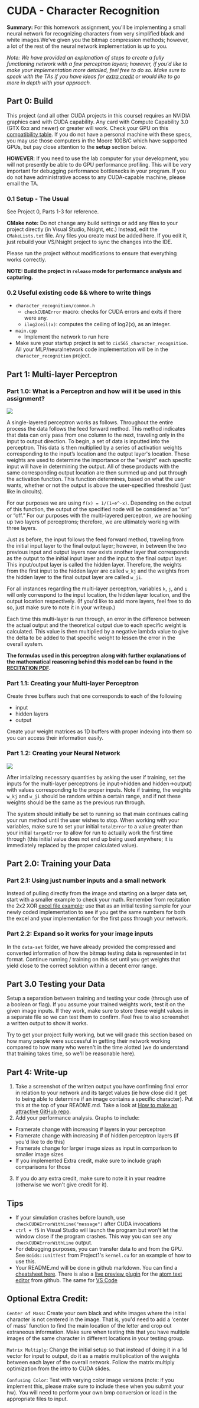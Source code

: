 # CUDA - Character Recognition

**Summary:** For this homework assignment, you'll be implementing a small neural network for recognizing characters from very simplified black and white images.We've given you the bitmap compression methods; however, a lot of the rest of the neural network implementation is up to you.

*Note: We have provided an explanation of steps to create a fully functioning network with a few perceptron layers; however, if you'd like to make your implementation more detailed, feel free to do so. Make sure to speak with the TAs if you have ideas for [extra credit](#Optional-Extra-Credit) or would like to go more in depth with your approach.*

## Part 0: Build

This project (and all other CUDA projects in this course) requires an NVIDIA graphics card with CUDA capability. Any card with Compute Capability 3.0 (GTX 6xx and newer) or greater will work. Check your GPU on this [compatibility table](https://developer.nvidia.com/cuda-gpus). If you do not have a personal machine with these specs, you may use those computers in the Moore 100B/C which have supported GPUs, but pay close attention to the **setup** section below.

**HOWEVER**: If you need to use the lab computer for your development, you will not presently be able to do GPU performance profiling. This will be very important for debugging performance bottlenecks in your program. If you do not have administrative access to any CUDA-capable machine, please email the TA.

### 0.1 Setup - The Usual

See Project 0, Parts 1-3 for reference.

**CMake note:** Do not change any build settings or add any files to your project directly (in Visual Studio, Nsight, etc.) Instead, edit the `CMakeLists.txt` file. Any files you create must be added here. If you edit it, just rebuild your VS/Nsight project to sync the changes into the IDE.

Please run the project without modifications to ensure that everything works correctly.

**NOTE: Build the project in `release` mode for performance analysis and capturing.**

### 0.2 Useful existing code && where to write things

* `character_recognition/common.h`
  * `checkCUDAError` macro: checks for CUDA errors and exits if there were any.
  * `ilog2ceil(x)`: computes the ceiling of log2(x), as an integer.
* `main.cpp`
  * Implement the network to run here
* Make sure your startup project is set to `cis565_character_recognition`. All your MLP/neuralnetwork code implementation will be in the `character_recognition` project.

## Part 1: Multi-layer Perceptron

### Part 1.0: What is a Perceptron and how will it be used in this assignment?

![](./img/MLP.png)

A single-layered perceptron works as follows. Throughout the entire process the data follows the feed forward method. This method indicates that data can only pass from one column to the next, traveling only in the input to output direction. To begin, a set of data is inputted into the perceptron. This data is then multiplied by a series of activation weights corresponding to the input’s location and the output layer's location. These weights are used to determine the importance or the "weight" each specific input will have in determining the output. All of these products with the same corresponding output location are then summed up and put through the activation function. This function determines, based on what the user wants, whether or not the output is above the user-specified threshold (just like in circuits).

For our purposes we are using `f(x) = 1/(1+e^-x)`. Depending on the output of this function, the output of the specified node will be considered as “on” or “off.” For our purposes with the multi-layered perceptron, we are hooking up two layers of perceptrons; therefore, we are ultimately working with three layers.

Just as before, the input follows the feed forward method, traveling from the initial input layer to the final output layer; however, in between the two previous input and output layers now exists another layer that corresponds as the output to the initial input layer and the input to the final output layer. This input/output layer is called the hidden layer. Therefore, the weights from the first input to the hidden layer are called `w_kj` and the weights from the hidden layer to the final output layer are called `w_ji`. 

For all instances regarding the multi-layer perceptron, variables `k`, `j`, and `i` will only correspond to the input location, the hidden layer location, and the output location respectively. (If you'd like to add more layers, feel free to do so, just make sure to note it in your writeup.)

Each time this multi-layer is run through, an error in the difference between the actual output and the theoretical output due to each specific weight is calculated. This value is then multiplied by a negative lambda value to give the delta to be added to that specific weight to lessen the error in the overall system.

**The formulas used in this perceptron along with further explanations of the mathematical reasoning behind this model can be found in the [RECITATION PDF](./Minimizing-and-Optimizing-the-Error-Function.pdf).**

### Part 1.1: Creating your Multi-layer Perceptron

Create three buffers such that one corresponds to each of the following
- input
- hidden layers
- output

Create your weight matrices as 1D buffers with proper indexing into them so you can access their information easily.

### Part 1.2: Creating your Neural Network

![](./img/Weighting.PNG)

After intializing necessary quantities by asking the user if training, set the inputs for the multi-layer perceptrons (ie input->hidden and hidden->output) with values corresponding to the proper inputs. Note if training, the weights `w_kj` and `w_ji` should be random within a certain range, and if not these weights should be the same as the previous run through.

The system should initially be set to running so that main continues calling your run method until the user wishes to stop. When working with your variables, make sure to set your initial `totalError` to a value greater than your initial `targetError` to allow for run to actually work the first time through (this initial value does not end up being used anywhere; it is immediately replaced by the proper calculated value).

## Part 2.0: Training your Data

### Part 2.1: Using just number inputs and a small network

Instead of pulling directly from the image and starting on a larger data set, start with a smaller example to check your math. Remember from recitation the 2x2 XOR [excel file example](./2x2_XOR_excel_example); use that as an initial testing sample for your newly coded implementation to see if you get the same numbers for both the excel and your implementation for the first pass through your network.

### Part 2.2: Expand so it works for your image inputs

In the `data-set` folder, we have already provided the compressed and converted information of how the bitmap testing data is represented in txt format. Continue running / training on this set until you get weights that yield close to the correct solution within a decent error range.

## Part 3.0 Testing your Data

Setup a separation between training and testing your code (through use of a boolean or flag). If you assume your trained weights work, test it on the given image inputs. If they work, make sure to store these weight values in a separate file so we can test them to confirm. Feel free to also screenshot a written output to show it works.

Try to get your project fully working, but we will grade this section based on how many people were successful in getting their network working compared to how many who weren't in the time alotted (we do understand that training takes time, so we'll be reasonable here).

## Part 4: Write-up

1. Take a screenshot of the written output you have confirming final error in relation to your network and its target values (ie how close did it get to being able to determine if an image contains a specific character). Put this at the top of your README.md. Take a look at [How to make an attractive GitHub repo](https://github.com/pjcozzi/Articles/blob/master/CIS565/GitHubRepo/README.md).
2. Add your performance analysis. Graphs to include:
- Framerate change with increasing # layers in your perceptron
- Framerate change with increasing # of hidden perceptron layers (if you'd like to do this)
- Framerate change for larger image sizes as input in comparison to smaller image sizes
- If you implemented Extra credit, make sure to include graph comparisons for those
3. If you do any extra credit, make sure to note it in your readme (otherwise we won't give credit for it).

## Tips
- If your simulation crashes before launch, use `checkCUDAErrorWithLine("message")` after CUDA invocations
- `ctrl + f5` in Visual Studio will launch the program but won't let the window close if the program crashes. This way you can see any `checkCUDAErrorWithLine` output.
- For debugging purposes, you can transfer data to and from the GPU. See `Boids::unitTest` from Project1's `kernel.cu` for an example of how to use this.
- Your README.md will be done in github markdown. You can find a [cheatsheet here](https://guides.github.com/pdfs/markdown-cheatsheet-online.pdf). There is also a [live preview plugin](https://atom.io/packages/markdown-preview) for the [atom text editor](https://atom.io/) from github. The same for [VS Code](https://www.visualstudio.com/en-us/products/code-vs.aspx)

## Optional Extra Credit:

`Center of Mass`:
Create your own black and white images where the initial character is not centered in the image. That is, you'd need to add a 'center of mass' function to find the main location of the letter and crop out extraneous information. Make sure when testing this that you have multiple images of the same character in different locations in your testing group.

`Matrix Multiply`:
Change the initial setup so that instead of doing it in a 1d vector for input to output, do it as a matrix multiplication of the weights between each layer of the overall network. Follow the matrix multiply optimization from the intro to CUDA slides.

`Confusing Color`: 
Test with varying color image versions (note: if you implement this, please make sure to include these when you submit your hw). You will need to perform your own bmp conversion or load in the appropriate files to input.